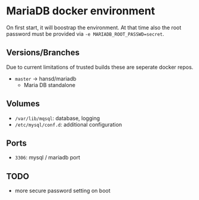 MariaDB docker environment
==========================

On first start, it will boostrap the environment. At that time also the 
root password must be provided via `-e MARIADB_ROOT_PASSWD=secret`.

Versions/Branches
-----------------
Due to current limitations of trusted builds these are seperate docker repos.

- `master` -> hansd/mariadb
  - Maria DB standalone

Volumes
-------
- `/var/lib/mqsql`: database, logging
- `/etc/mysql/conf.d`: additional configuration

Ports
-----
- `3306`: mysql / mariadb port

TODO
----
- more secure password setting on boot
